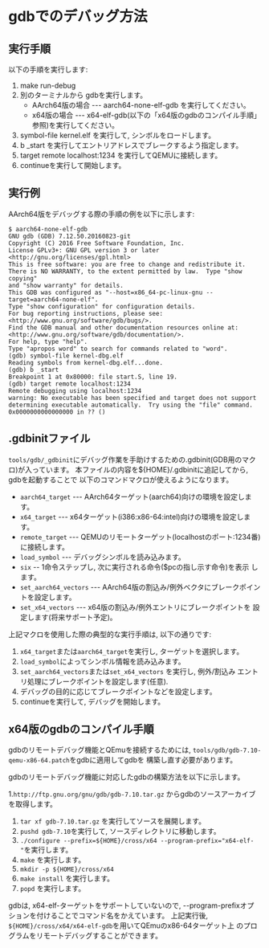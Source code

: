 # gdbでのデバッグ方法

## 実行手順

以下の手順を実行します:

1. make run-debug
1. 別のターミナルから gdbを実行します。
   * AArch64版の場合 --- aarch64-none-elf-gdb を実行してください。
   * x64版の場合 --- x64-elf-gdb(以下の「x64版のgdbのコンパイル手順」
     参照)を実行してください。 
1. symbol-file kernel.elf を実行して, シンボルをロードします。
1. b _start を実行してエントリアドレスでブレークするよう指定します。
1. target remote localhost:1234 を実行してQEMUに接続します。
1. continueを実行して開始します。

## 実行例

AArch64版をデバッグする際の手順の例を以下に示します:

```shell-session
$ aarch64-none-elf-gdb
GNU gdb (GDB) 7.12.50.20160823-git
Copyright (C) 2016 Free Software Foundation, Inc.
License GPLv3+: GNU GPL version 3 or later <http://gnu.org/licenses/gpl.html>
This is free software: you are free to change and redistribute it.
There is NO WARRANTY, to the extent permitted by law.  Type "show copying"
and "show warranty" for details.
This GDB was configured as "--host=x86_64-pc-linux-gnu --target=aarch64-none-elf".
Type "show configuration" for configuration details.
For bug reporting instructions, please see:
<http://www.gnu.org/software/gdb/bugs/>.
Find the GDB manual and other documentation resources online at:
<http://www.gnu.org/software/gdb/documentation/>.
For help, type "help".
Type "apropos word" to search for commands related to "word".
(gdb) symbol-file kernel-dbg.elf
Reading symbols from kernel-dbg.elf...done.
(gdb) b _start
Breakpoint 1 at 0x80000: file start.S, line 19.
(gdb) target remote localhost:1234
Remote debugging using localhost:1234
warning: No executable has been specified and target does not support
determining executable automatically.  Try using the "file" command.
0x0000000000000000 in ?? ()

```

## .gdbinitファイル
`tools/gdb/_gdbinit`にデバッグ作業を手助けするための.gdbinit(GDB用のマクロ)が入っています。
本ファイルの内容を${HOME}/.gdbinitに追記してから, gdbを起動することで
以下のコマンドマクロが使えるようになります。 

* `aarch64_target` --- AArch64ターゲット(aarch64)向けの環境を設定します。
* `x64_target` --- x64ターゲット(i386:x86-64:intel)向けの環境を設定します。
* `remote_target` --- QEMUのリモートターゲット(localhostのポート:1234番)
  に接続します。
* `load_symbol` --- デバッグシンボルを読み込みます。
* `six` -- 1命令ステップし, 次に実行される命令($pcの指し示す命令)を表示
します。
* `set_aarch64_vectors` --- AArch64版の割込み/例外ベクタにブレークポイン
  トを設定します。
* `set_x64_vectors`  --- x64版の割込み/例外エントリにブレークポイントを
設定します(将来サポート予定)。

上記マクロを使用した際の典型的な実行手順は, 以下の通りです:

1. `x64_target`または`aarch64_target`を実行し, ターゲットを選択します。
1. `load_symbol`によってシンボル情報を読み込みます。
1. `set_aarch64_vectors`または`set_x64_vectors` を実行し, 例外/割込み
   エントリ処理にブレークポイントを設定します(任意).
1. デバッグの目的に応じてブレークポイントなどを設定します。
1. continueを実行して, デバッグを開始します。


## x64版のgdbのコンパイル手順
gdbのリモートデバッグ機能とQEmuを接続するためには,
`tools/gdb/gdb-7.10-qemu-x86-64.patch`をgdbに適用してgdbを
構築し直す必要があります。

gdbのリモートデバッグ機能に対応したgdbの構築方法を以下に示します。

1.`http://ftp.gnu.org/gnu/gdb/gdb-7.10.tar.gz` からgdbのソースアーカイブ
を取得します。
1. `tar xf gdb-7.10.tar.gz` を実行してソースを展開します。
1. `pushd gdb-7.10`を実行して, ソースディレクトリに移動します。
1. `./configure --prefix=${HOME}/cross/x64
   --program-prefix="x64-elf-"`を実行します。
1. `make` を実行します。
1. `mkdir -p ${HOME}/cross/x64`
1. `make install` を実行します。
1. `popd` を実行します。

gdbは, x64-elf-ターゲットをサポートしていないので, --program-prefixオプ
ションを付けることでコマンド名をかえています。
上記実行後, `${HOME}/cross/x64/x64-elf-gdb`を用いてQEmuのx86-64ターゲット上
のプログラムをリモートデバッグすることができます。
